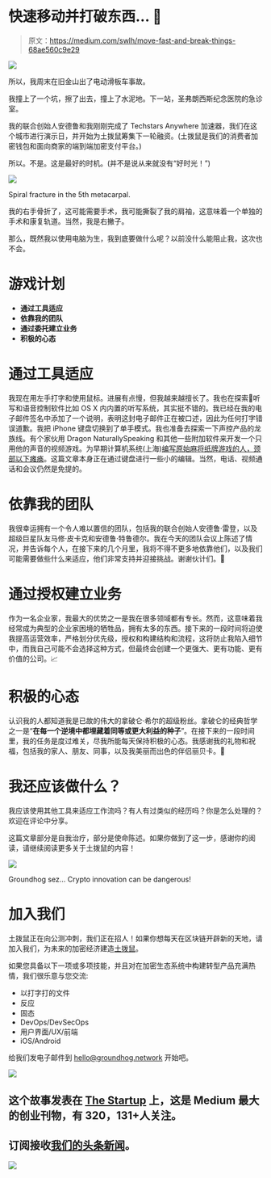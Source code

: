 # 快速移动并打破东西… 🛴

> 原文：<https://medium.com/swlh/move-fast-and-break-things-68ae560c9e29>

![](img/7ef1ffdd743fe22ecbccb8e03fdc143a.png)

所以，我周末在旧金山出了电动滑板车事故。

我撞上了一个坑，擦了出去，撞上了水泥地。下一站，圣弗朗西斯纪念医院的急诊室。

我的联合创始人安德鲁和我刚刚完成了 Techstars Anywhere 加速器，我们在这个城市进行演示日，并开始为土拨鼠筹集下一轮融资。(土拨鼠是我们的消费者加密钱包和面向商家的端到端加密支付平台。)

所以。不是。这是最好的时机。(并不是说从来就没有“好时光！”)

![](img/5216519335d660e099ffff6ba5ae2789.png)

Spiral fracture in the 5th metacarpal.

我的右手骨折了，这可能需要手术，我可能撕裂了我的肩袖，这意味着一个单独的手术和康复轨道。当然，我是右撇子。

那么，既然我以使用电脑为生，我到底要做什么呢？以前没什么能阻止我，这次也不会。

# 游戏计划

*   **通过工具适应**
*   **依靠我的团队**
*   **通过委托建立业务**
*   **积极的心态**

# 通过工具适应

我现在用左手打字和使用鼠标。进展有点慢，但我越来越擅长了。我也在探索🎤听写和语音控制软件比如 OS X 内内置的听写系统，其实挺不错的。我已经在我的电子邮件签名中添加了一个说明，表明这封电子邮件正在被口述，因此为任何打字错误道歉。我把 iPhone 键盘切换到了单手模式。我也准备去探索一下声控产品的龙族线。有个家伙用 Dragon NaturallySpeaking 和其他一些附加软件来开发一个只用他的声音的视频游戏。为早期计算机系统(上海)[编写原始麻将纸牌游戏的人，颈部以下瘫痪](/@shortformernie/plato-mahjong-shanghai-brodie-lockard-104b2a405e79)。这篇文章本身正在通过键盘进行一些小的编辑。当然，电话、视频通话和会议仍然是免提的。

# 依靠我的团队

我很幸运拥有一个令人难以置信的团队，包括我的联合创始人安德鲁·雷登，以及超级巨星队友马修·皮卡克和安德鲁·特鲁德尔。我在今天的团队会议上陈述了情况，并告诉每个人，在接下来的几个月里，我将不得不更多地依靠他们，以及我们可能需要做些什么来适应，他们非常支持并迎接挑战。谢谢伙计们。🙌

# 通过授权建立业务

作为一名企业家，我最大的优势之一是我在很多领域都有专长。然而，这意味着我经常成为典型的企业家困境的牺牲品，拥有太多的东西。接下来的一段时间将迫使我提高运营效率，严格划分优先级，授权和构建结构和流程，这将防止我陷入细节中，而我自己可能不会选择这种方式，但最终会创建一个更强大、更有功能、更有价值的公司。📈

# 积极的心态

认识我的人都知道我是已故的伟大的拿破仑·希尔的超级粉丝。拿破仑的经典哲学之一是“**在每一个逆境中都埋藏着同等或更大利益的种子**”。在接下来的一段时间里，我的任务是度过难关，尽我所能每天保持积极的心态。我感谢我的礼物和祝福，包括我的家人、朋友、同事，以及我美丽而出色的伴侣丽贝卡。🙏

# 我还应该做什么？

我应该使用其他工具来适应工作流吗？有人有过类似的经历吗？你是怎么处理的？欢迎在评论中分享。

这篇文章部分是自我治疗，部分是使命陈述。如果你做到了这一步，感谢你的阅读，请继续阅读更多关于土拨鼠的内容！

![](img/f0776239d311956ebc83375b8d881617.png)

Groundhog sez… Crypto innovation can be dangerous!

# 加入我们

土拨鼠正在向公测冲刺，我们正在招人！如果你想每天在区块链开辟新的天地，请加入我们，为未来的加密经济建造[土拨鼠](https://groundhog.network)。

如果您具备以下一项或多项技能，并且对在加密生态系统中构建转型产品充满热情，我们很乐意与您交流:

*   以打字打的文件
*   反应
*   固态
*   DevOps/DevSecOps
*   用户界面/UX/前端
*   iOS/Android

给我们发电子邮件到 [hello@groundhog.network](mailto:hello@groundhog.network) 开始吧。

[![](img/308a8d84fb9b2fab43d66c117fcc4bb4.png)](https://medium.com/swlh)

## 这个故事发表在 [The Startup](https://medium.com/swlh) 上，这是 Medium 最大的创业刊物，有 320，131+人关注。

## 订阅接收[我们的头条新闻](http://growthsupply.com/the-startup-newsletter/)。

[![](img/b0164736ea17a63403e660de5dedf91a.png)](https://medium.com/swlh)